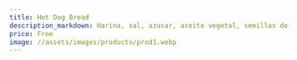 ```yaml
---
title: Hot Dog Bread
description_markdown: Harina, sal, azucar, aceite vegetal, semillas de ajonjoli negras y blancas
price: Free
image: //assets/images/products/prod1.webp
---
```


